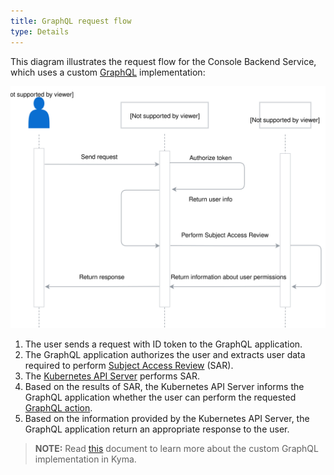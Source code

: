 ```yaml
---
title: GraphQL request flow
type: Details
---
```


This diagram illustrates the request flow for the Console Backend Service, which uses a custom [GraphQL](https://graphql.org/) implementation:

![GraphQL request flow](./assets/002-graphql-request-flow.svg)

1. The user sends a request with ID token to the GraphQL application.
2. The GraphQL application authorizes the user and extracts user data required to perform [Subject Access Review](https://kubernetes.io/docs/reference/access-authn-authz/authorization/#checking-api-access) (SAR).
3. The [Kubernetes API Server](https://kubernetes.io/docs/reference/command-line-tools-reference/kube-apiserver/) performs SAR.
4. Based on the results of SAR, the Kubernetes API Server informs the GraphQL application whether the user can perform the requested [GraphQL action](#details-graphql-available-graphql-actions).
5. Based on the information provided by the Kubernetes API Server, the GraphQL application return an appropriate response to the user.

>**NOTE:** Read [this](#details-graphql) document to learn more about the custom GraphQL implementation in Kyma. 
